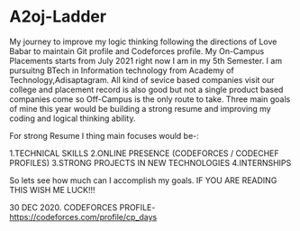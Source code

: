 # A2oj-Ladder
My journey to improve my logic thinking following the directions of Love Babar to maintain Git profile and Codeforces profile. 
My On-Campus Placements starts from July 2021 right now I am in my 5th Semester. I am pursuitng BTech in Information technology from Academy of Technology,Adisaptagram. 
All kind of sevice based companies visit our college and placement record is also good but not a single product based companies come so Off-Campus is the only route to take. 
Three main goals of mine this year would be building a strong resume and improving my coding and logical thinking ability. 

For strong Resume I thing main focuses would be-: 

1.TECHNICAL SKILLS   2.ONLINE PRESENCE (CODEFORCES / CODECHEF PROFILES)  3.STRONG PROJECTS IN NEW TECHNOLOGIES  4.INTERNSHIPS 

So lets see how much can I accomplish my goals. 
IF YOU ARE READING THIS
WISH ME LUCK!!! 
 
30 DEC 2020. 
CODEFORCES PROFILE- https://codeforces.com/profile/cp_days
